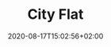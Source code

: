 ---
title: "City Flat"
date: 2020-08-17T15:02:56+02:00
draft: false
url: "city-flat"
aliases : [
    "flat"
]

opening: "26.09. 18.00"
duration: "30.09 - 30.10."
hours: "Úterý/Čtvrtek/Sobota 14.00-18.00"
map: "https://en.mapy.cz/zakladni?x=16.6068876&y=49.1942815&z=19&source=addr&id=8896610"
---